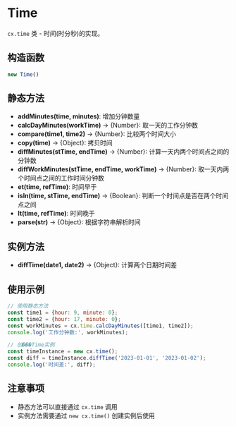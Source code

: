 # Time

`cx.time` 类 - 时间(时分秒)的实现。

## 构造函数

```javascript
new Time()
```

## 静态方法

- **addMinutes(time, minutes)**: 增加分钟数量
- **calcDayMinutes(workTime)** → {Number}: 取一天的工作分钟数
- **compare(time1, time2)** → {Number}: 比较两个时间大小
- **copy(time)** → {Object}: 拷贝时间
- **diffMinutes(stTime, endTime)** → {Number}: 计算一天内两个时间点之间的分钟数
- **diffWorkMinutes(stTime, endTime, workTime)** → {Number}: 取一天内两个时间点之间的工作时间分钟数
- **et(time, refTime)**: 时间早于
- **isIn(time, stTime, endTime)** → {Boolean}: 判断一个时间点是否在两个时间点之间
- **lt(time, refTime)**: 时间晚于
- **parse(str)** → {Object}: 根据字符串解析时间

## 实例方法

- **diffTime(date1, date2)** → {Object}: 计算两个日期时间差

## 使用示例

```javascript
// 使用静态方法
const time1 = {hour: 9, minute: 0};
const time2 = {hour: 17, minute: 0};
const workMinutes = cx.time.calcDayMinutes([time1, time2]);
console.log('工作分钟数:', workMinutes);

// 创���Time实例
const timeInstance = new cx.time();
const diff = timeInstance.diffTime('2023-01-01', '2023-01-02');
console.log('时间差:', diff);
```

## 注意事项

- 静态方法可以直接通过 `cx.time` 调用
- 实例方法需要通过 `new cx.time()` 创建实例后使用 